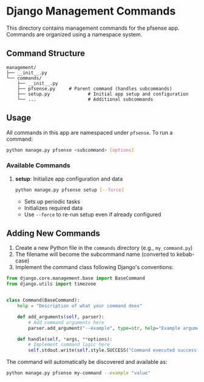 # Django Management Commands

This directory contains management commands for the pfsense app. Commands are organized using a namespace system.

## Command Structure

```text
management/
├── __init__.py
└── commands/
    ├── __init__.py
    ├── pfsense.py     # Parent command (handles subcommands)
    ├── setup.py              # Initial app setup and configuration
    └── ...                   # Additional subcommands
```

## Usage

All commands in this app are namespaced under `pfsense`. To run a command:

```bash
python manage.py pfsense <subcommand> [options]
```

### Available Commands

1. **setup**: Initialize app configuration and data
   ```bash
   python manage.py pfsense setup [--force]
   ```
   - Sets up periodic tasks
   - Initializes required data
   - Use `--force` to re-run setup even if already configured

## Adding New Commands

1. Create a new Python file in the `commands` directory (e.g., `my_command.py`)
2. The filename will become the subcommand name (converted to kebab-case)
3. Implement the command class following Django's conventions:

```python
from django.core.management.base import BaseCommand
from django.utils import timezone


class Command(BaseCommand):
    help = "Description of what your command does"

    def add_arguments(self, parser):
        # Add command arguments here
        parser.add_argument("--example", type=str, help="Example argument")

    def handle(self, *args, **options):
        # Implement command logic here
        self.stdout.write(self.style.SUCCESS("Command executed successfully"))
```

The command will automatically be discovered and available as:

```bash
python manage.py pfsense my-command --example "value"
```
